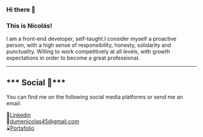 ### Hi there 👋 
### This is Nicolás!

<p>I am a front-end developer, self-taught.I consider myself a proactive person, with a high sense of responsibility, honesty, solidarity and punctuality. Willing to work competitively at all levels, with growth expectations in order to become a great professional.</p>

<hr>
<h2>*** 
Social 📱*** </h2> 


You can find me on the following social media platforms or send me an email:
<br>


👔<a href="https://www.linkedin.com/in/nicol%C3%A1s-dume-11b652185/">Linkedin</a>
<br>
📩<a href="#">dumenicolas45@gmail.com</a>
<br>
⌛<a href="https://nicolas-dume-portafolio.netlify.app/">Portafolio</a>

